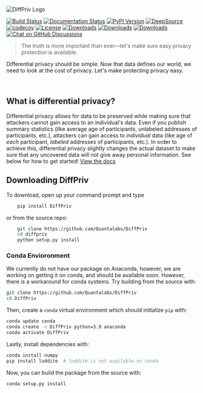 ![DiffPriv Logo](https://docs.google.com/drawings/d/e/2PACX-1vQ8A92uJpy4g09GFYxayNQXOvtl0wmXXkYFiteDFSaXVcfdbcm835wc_IjjlKHlM94rjdsM7H1Szzjq/pub?w=600)

[![Build Status](https://www.travis-ci.com/Quantalabs/DiffPriv.svg?branch=master)](https://www.travis-ci.com/Quantalabs/DiffPriv)
[![Documentation Status](https://readthedocs.org/projects/diffpriv/badge/?version=latest)](https://diffpriv.readthedocs.io/en/latest/?badge=latest)
[![PyPI Version](https://shields.mitmproxy.org/pypi/v/DIffPriv.svg)](https://pypi.org/project/DiffPriv)
[![DeepSource](https://deepsource.io/gh/Quantalabs/DiffPriv.svg/?label=active+issues&show_trend=true)](https://deepsource.io/gh/Quantalabs/DiffPriv/?ref=repository-badge)
[![codecov](https://codecov.io/gh/Quantalabs/DiffPriv/branch/master/graph/badge.svg?token=wCz4qTJxEO)](https://codecov.io/gh/Quantalabs/DiffPriv)
[![License](https://img.shields.io/badge/License-GNU%20GPL%20v3.0-green)](https://github.com/Quantalabs/DiffPriv/blob/master/LICENSE)
[![Downloads](https://pepy.tech/badge/diffpriv)](https://pepy.tech/project/diffpriv)
[![Downloads](https://pepy.tech/badge/diffpriv/month)](https://pepy.tech/project/diffpriv/month)
[![Downloads](https://pepy.tech/badge/diffpriv/week)](https://pepy.tech/project/diffpriv/week) 
[![Chat on GitHub Discussions](https://img.shields.io/badge/Chat-on%20Discussions-green)](https://github.com/Quantalabs/DiffPriv/discussions)


> The truth is more important than ever—let's make sure easy privacy protection is available.

Differential privacy should be simple. Now that data defines our world, we need to look at the cost of privacy. Let's make protecting privacy easy.

<br>

## What is differential privacy?

Differential privacy allows for data to be preserved while making sure that attackers cannot gain access to an individual's data. Even if you publish summary statistics (like average age of participants, unlabeled addresses of participants, etc.), attackers can gain access to *individual* data (like age of *each* participant, *labeled* addresses of participants, etc.). In order to achieve this, differential privacy slightly changes the actual dataset to make sure that any uncovered data will not give away personal information. See below for how to get started!
[View the docs](https://quantalabs.github.io/DiffPriv/docs)

## Downloading DiffPriv
To download, open up your command prompt and type
```sh
    pip install DiffPriv
```
or from the source repo:
```sh
    git clone https://github.com/Quantalabs/DiffPriv
    cd diffpriv
    python setup.py install
```
### Conda Envioronment
We currently do not have our package on Anaconda, however, we are working on getting it on conda, and should be available soon. However, there *is* a workaround for conda systems. Try building from the source with:

```sh
git clone https://github.com/Quantalabs/DiffPriv
cd DiffPriv
```
Then, create a `conda` virtual environment which should initialize `pip` with:
```sh
conda update conda
conda create -n DiffPriv python=3.9 anaconda
conda activate DiffPriv
```
Lastly, install dependencies with:
```sh
conda install numpy
pip install luddite  # luddite is not available on conda
```
Now, you can build the package from the source with:
```sh
conda setup.py install
```
